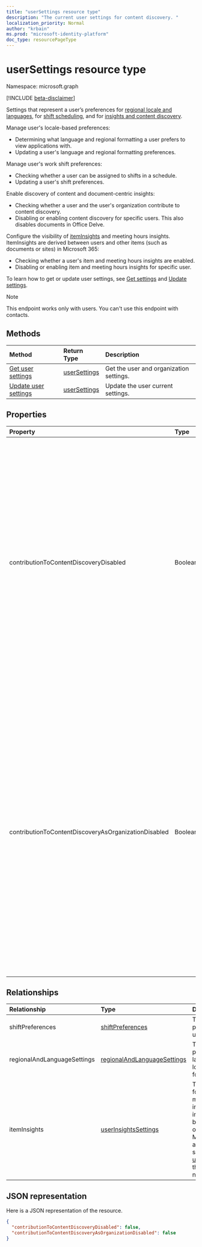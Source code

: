 ```yaml
---
title: "userSettings resource type"
description: "The current user settings for content discovery. "
localization_priority: Normal
author: "krbain"
ms.prod: "microsoft-identity-platform"
doc_type: resourcePageType
---
```


# userSettings resource type

Namespace: microsoft.graph

[!INCLUDE [beta-disclaimer](../../includes/beta-disclaimer.md)]

Settings that represent a user’s preferences for [regional locale and languages](../resources/regionalandlanguagesettings.md), for [shift scheduling](../resources/shiftpreferences.md), and for [insights and content discovery](../resources/officegraphinsights.md).

Manage user's locale-based preferences: 
  - Determining what language and regional formatting a user prefers to view applications with.
  - Updating a user's language and regional formatting preferences.

Manage user's work shift preferences: 
  - Checking whether a user can be assigned to shifts in a schedule.
  - Updating a user's shift preferences.
  
Enable discovery of content and document-centric insights:
  - Checking whether a user and the user's organization contribute to content discovery.
  - Disabling or enabling content discovery for specific users. This also disables documents in Office Delve.

Configure the visibility of [itemInsights](../resources/iteminsights.md) and meeting hours insights. ItemInsights are derived between users and other items (such as documents or sites) in Microsoft 365:
  - Checking whether a user's item and meeting hours insights are enabled.
  - Disabling or enabling item and meeting hours insights for specific user.

To learn how to get or update user settings, see [Get settings](../api/usersettings-get.md) and [Update settings](../api/usersettings-update.md).

> [!NOTE]
> This endpoint works only with users. You can't use this endpoint with contacts.

## Methods
| Method       | Return Type  |Description|
|:---------------|:--------|:----------|
|[Get user settings](../api/usersettings-get.md) |[userSettings](../resources/usersettings.md)| Get the user and organization settings. |
|[Update user settings](../api/usersettings-update.md) |[userSettings](../resources/usersettings.md)| Update the user current settings. |

## Properties

| Property	   | Type	|Description|
|:---------------|:--------|:----------|
|contributionToContentDiscoveryDisabled|Boolean|When set to true, the delegate access to the user's [trending](insights-trending.md) API is disabled. When set to true, documents in the user's Office Delve are disabled. When set to true, the relevancy of the content displayed in Microsoft 365, for example in Suggested sites in SharePoint Home and the Discover view in OneDrive for Business is affected. Users can control this setting in [Office Delve](https://support.office.com/en-us/article/are-my-documents-safe-in-office-delve-f5f409a2-37ed-4452-8f61-681e5e1836f3?ui=en-US&rs=en-US&ad=US#bkmk_optout). |
|contributionToContentDiscoveryAsOrganizationDisabled|Boolean|Reflects the [organization level setting](https://support.office.com/en-us/article/office-delve-for-office-365-admins-54f87a42-15a4-44b4-9df0-d36287d9531b#bkmk_delveonoff) controlling delegate access to the [trending](insights-trending.md) API. When set to true, the organization doesn't have access to Office Delve. The relevancy of the content displayed in Microsoft 365, for example in Suggested sites in SharePoint Home and the Discover view in OneDrive for Business is affected for the whole organization. This setting is read-only and can only be changed by administrators in the [SharePoint admin center](https://support.office.com/article/about-the-office-365-admin-center-758befc4-0888-4009-9f14-0d147402fd23?ui=en-US&rs=en-US&ad=US).|

## Relationships

| Relationship | Type | Description |
|:---------------|:--------|:----------|
|shiftPreferences|[shiftPreferences](shiftpreferences.md)| The shift preferences for the user. |
|regionalAndLanguageSettings|[regionalAndLanguageSettings](regionalandlanguagesettings.md)| The user's preferences for languages, regional locale and date/time formatting. |
|itemInsights|[userInsightsSettings](userinsightssettings.md)| The user's settings for the visibility of meeting hour insights, and insights derived between a user and other items in Microsoft 365, such as documents or sites. [Get userInsightsSettings](../api/userinsightssettings-get.md) through this navigation property. |

## JSON representation

Here is a JSON representation of the resource.
<!-- {
  "blockType": "resource",
  "keyProperty": "id",
  "@odata.type": "microsoft.graph.userSettings",
  "baseType": "microsoft.graph.entity"
}-->
```json
{
  "contributionToContentDiscoveryDisabled": false,
  "contributionToContentDiscoveryAsOrganizationDisabled": false
}

```


